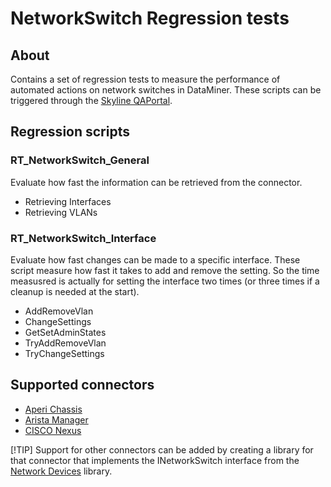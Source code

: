 # NetworkSwitch Regression tests

## About

Contains a set of regression tests to measure the performance of automated actions on network switches in DataMiner. These scripts can be triggered through the [Skyline QAPortal](https://catalog.dataminer.services/details/connector/8229).

## Regression scripts

### RT_NetworkSwitch_General

Evaluate how fast the information can be retrieved from the connector.

- Retrieving Interfaces
- Retrieving VLANs

### RT_NetworkSwitch_Interface

Evaluate how fast changes can be made to a specific interface. These script measure how fast it takes to add and remove the setting. So the time measusred is actually for setting the interface two times (or three times if a cleanup is needed at the start).

- AddRemoveVlan
- ChangeSettings
- GetSetAdminStates
- TryAddRemoveVlan
- TryChangeSettings

## Supported connectors

- [Aperi Chassis](https://catalog.dataminer.services/details/connector/5455)
- [Arista Manager](https://catalog.dataminer.services/details/connector/4890)
- [CISCO Nexus](https://catalog.dataminer.services/details/connector/2061)

[!TIP]
Support for other connectors can be added by creating a library for that connector that implements the INetworkSwitch interface from the [Network Devices](https://www.nuget.org/packages/Skyline.DataMiner.Utils.NetworkDevices) library.
